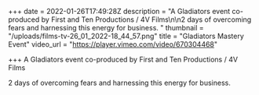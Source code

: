 +++
date = 2022-01-26T17:49:28Z
description = "A Gladiators event co-produced by First and Ten Productions / 4V Films\n\n2 days of overcoming fears and harnessing this energy for business. "
thumbnail = "/uploads/films-tv-26_01_2022-18_44_57.png"
title = "Gladiators Mastery Event"
video_url = "https://player.vimeo.com/video/670304468"

+++
A Gladiators event co-produced by First and Ten Productions / 4V Films

2 days of overcoming fears and harnessing this energy for business.